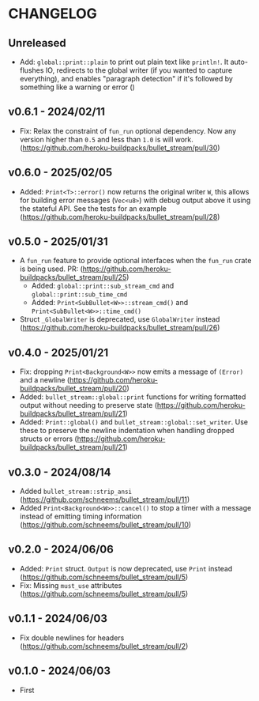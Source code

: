 # CHANGELOG

## Unreleased

- Add: `global::print::plain` to print out plain text like `println!`. It auto-flushes IO, redirects to the global writer (if you wanted to capture everything), and enables "paragraph detection" if it's followed by something like a warning or error ()

## v0.6.1 - 2024/02/11

- Fix: Relax the constraint of `fun_run` optional dependency. Now any version higher than `0.5` and less than `1.0` is will work. (https://github.com/heroku-buildpacks/bullet_stream/pull/30)

## v0.6.0 - 2025/02/05

- Added: `Print<T>::error()` now returns the original writer `W`, this allows for building error messages (`Vec<u8>`) with debug output above it using the stateful API. See the tests for an example (https://github.com/heroku-buildpacks/bullet_stream/pull/28)

## v0.5.0 - 2025/01/31

- A `fun_run` feature to provide optional interfaces when the `fun_run` crate is being used. PR: (https://github.com/heroku-buildpacks/bullet_stream/pull/25)
  - Added: `global::print::sub_stream_cmd` and `global::print::sub_time_cmd`
  - Added: `Print<SubBullet<W>>::stream_cmd()` and `Print<SubBullet<W>>::time_cmd()`
- Struct `_GlobalWriter` is deprecated, use `GlobalWriter` instead (https://github.com/heroku-buildpacks/bullet_stream/pull/26)

## v0.4.0 - 2025/01/21

- Fix: dropping `Print<Background<W>>` now emits a message of `(Error)` and a newline (https://github.com/heroku-buildpacks/bullet_stream/pull/20)
- Added: `bullet_stream::global::print` functions for writing formatted output without needing to preserve state (https://github.com/heroku-buildpacks/bullet_stream/pull/21)
- Added: `Print::global()` and `bullet_stream::global::set_writer`. Use these to preserve the newline indentation when handling dropped structs or errors (https://github.com/heroku-buildpacks/bullet_stream/pull/21)

## v0.3.0 - 2024/08/14

- Added `bullet_stream::strip_ansi` (https://github.com/schneems/bullet_stream/pull/11)
- Added `Print<Background<W>>::cancel()` to stop a timer with a message instead of emitting timing information (https://github.com/schneems/bullet_stream/pull/10)

## v0.2.0 - 2024/06/06

- Added: `Print` struct. `Output` is now deprecated, use `Print` instead (https://github.com/schneems/bullet_stream/pull/5)
- Fix: Missing `must_use` attributes (https://github.com/schneems/bullet_stream/pull/5)

## v0.1.1 - 2024/06/03

- Fix double newlines for headers (https://github.com/schneems/bullet_stream/pull/2)

## v0.1.0 - 2024/06/03

- First
